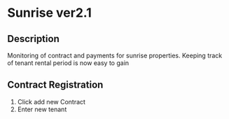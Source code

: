 # Sunrise ver2.1 

## Description
Monitoring of contract and payments for sunrise properties. 
Keeping track of tenant rental period is now easy to gain

## Contract Registration

1. Click add new Contract
2. Enter new tenant 



